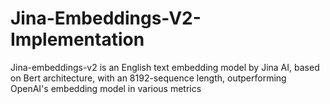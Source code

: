 # Jina-Embeddings-V2-Implementation
Jina-embeddings-v2 is an English text embedding model by Jina AI, based on Bert architecture, with an 8192-sequence length, outperforming OpenAI's embedding model in various metrics
